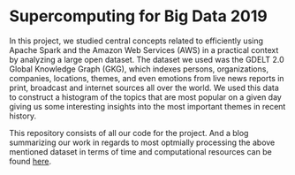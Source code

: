 # Supercomputing for Big Data 2019

In this project, we studied central concepts related to efficiently using Apache Spark and the Amazon Web Services (AWS) in a practical context by analyzing a large open dataset. The dataset we used was the GDELT 2.0 Global Knowledge Graph (GKG), which indexes persons, organizations, companies, locations, themes, and even emotions from live news reports in print, broadcast and internet sources all over the world. We used this data to construct a histogram of the topics that are most popular on a given day giving us some interesting insights into the most important themes in recent history.

This repository consists of all our code for the project. And a blog summarizing our work in regards to most optmially processing the above mentioned dataset in terms of time and computational resources can be found [here](https://adityakunar.medium.com/big-data-processing-using-apache-spark-1beed579aadd).
